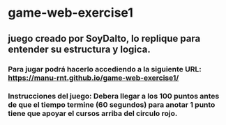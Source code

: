 # game-web-exercise1
## juego creado por SoyDalto, lo replique para entender su estructura y logica.
### Para jugar podrá hacerlo accediendo a la siguiente URL: https://manu-rnt.github.io/game-web-exercise1/
### Instrucciones del juego: Debera llegar a los 100 puntos antes de que el tiempo termine (60 segundos) para anotar 1 punto tiene que apoyar el cursos arriba del circulo rojo. 

